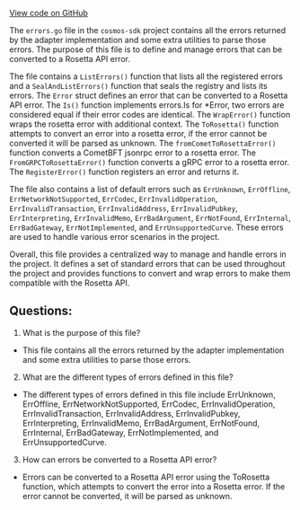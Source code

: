 [View code on GitHub](https://github.com/cosmos/cosmos-sdk.git/tools/rosetta/lib/errors/errors.go)

The `errors.go` file in the `cosmos-sdk` project contains all the errors returned by the adapter implementation and some extra utilities to parse those errors. The purpose of this file is to define and manage errors that can be converted to a Rosetta API error. 

The file contains a `ListErrors()` function that lists all the registered errors and a `SealAndListErrors()` function that seals the registry and lists its errors. The `Error` struct defines an error that can be converted to a Rosetta API error. The `Is()` function implements errors.Is for *Error, two errors are considered equal if their error codes are identical. The `WrapError()` function wraps the rosetta error with additional context. The `ToRosetta()` function attempts to convert an error into a rosetta error, if the error cannot be converted it will be parsed as unknown. The `fromCometToRosettaError()` function converts a CometBFT jsonrpc error to a rosetta error. The `FromGRPCToRosettaError()` function converts a gRPC error to a rosetta error. The `RegisterError()` function registers an error and returns it.

The file also contains a list of default errors such as `ErrUnknown`, `ErrOffline`, `ErrNetworkNotSupported`, `ErrCodec`, `ErrInvalidOperation`, `ErrInvalidTransaction`, `ErrInvalidAddress`, `ErrInvalidPubkey`, `ErrInterpreting`, `ErrInvalidMemo`, `ErrBadArgument`, `ErrNotFound`, `ErrInternal`, `ErrBadGateway`, `ErrNotImplemented`, and `ErrUnsupportedCurve`. These errors are used to handle various error scenarios in the project.

Overall, this file provides a centralized way to manage and handle errors in the project. It defines a set of standard errors that can be used throughout the project and provides functions to convert and wrap errors to make them compatible with the Rosetta API.
## Questions: 
 1. What is the purpose of this file?
- This file contains all the errors returned by the adapter implementation and some extra utilities to parse those errors.

2. What are the different types of errors defined in this file?
- The different types of errors defined in this file include ErrUnknown, ErrOffline, ErrNetworkNotSupported, ErrCodec, ErrInvalidOperation, ErrInvalidTransaction, ErrInvalidAddress, ErrInvalidPubkey, ErrInterpreting, ErrInvalidMemo, ErrBadArgument, ErrNotFound, ErrInternal, ErrBadGateway, ErrNotImplemented, and ErrUnsupportedCurve.

3. How can errors be converted to a Rosetta API error?
- Errors can be converted to a Rosetta API error using the ToRosetta function, which attempts to convert the error into a Rosetta error. If the error cannot be converted, it will be parsed as unknown.